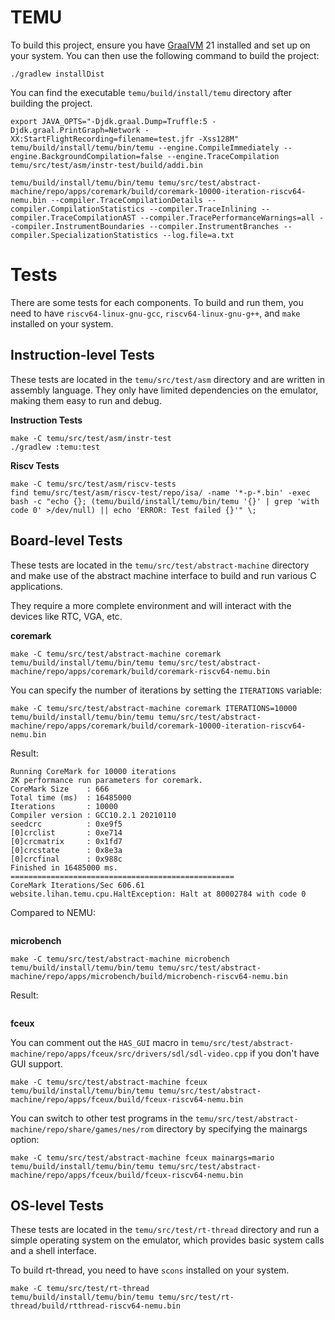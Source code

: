 # TEMU


To build this project, ensure you have [GraalVM](https://www.graalvm.org/) 21 installed and set up on your system. You can then use the following command to build the project:

```
./gradlew installDist
```

You can find the executable `temu/build/install/temu` directory after building the project.


```
export JAVA_OPTS="-Djdk.graal.Dump=Truffle:5 -Djdk.graal.PrintGraph=Network -XX:StartFlightRecording=filename=test.jfr -Xss128M"
temu/build/install/temu/bin/temu --engine.CompileImmediately --engine.BackgroundCompilation=false --engine.TraceCompilation temu/src/test/asm/instr-test/build/addi.bin

temu/build/install/temu/bin/temu temu/src/test/abstract-machine/repo/apps/coremark/build/coremark-10000-iteration-riscv64-nemu.bin --compiler.TraceCompilationDetails --compiler.CompilationStatistics --compiler.TraceInlining --compiler.TraceCompilationAST --compiler.TracePerformanceWarnings=all --compiler.InstrumentBoundaries --compiler.InstrumentBranches --compiler.SpecializationStatistics --log.file=a.txt
```

# Tests

There are some tests for each components. To build and run them, you need to have `riscv64-linux-gnu-gcc`, `riscv64-linux-gnu-g++`, and `make` installed on your system.

## Instruction-level Tests

These tests are located in the `temu/src/test/asm` directory and are written in assembly language. They only have limited dependencies on the emulator, making them easy to run and debug.

**Instruction Tests**

```
make -C temu/src/test/asm/instr-test
./gradlew :temu:test
```

**Riscv Tests**

```
make -C temu/src/test/asm/riscv-tests
find temu/src/test/asm/riscv-test/repo/isa/ -name '*-p-*.bin' -exec bash -c "echo {}; (temu/build/install/temu/bin/temu '{}' | grep 'with code 0' >/dev/null) || echo 'ERROR: Test failed {}'" \;
```

## Board-level Tests

These tests are located in the `temu/src/test/abstract-machine` directory and make use of the abstract machine interface to build and run various C applications.

They require a more complete environment and will interact with the devices like RTC, VGA, etc.

**coremark**

```
make -C temu/src/test/abstract-machine coremark
temu/build/install/temu/bin/temu temu/src/test/abstract-machine/repo/apps/coremark/build/coremark-riscv64-nemu.bin
```

You can specify the number of iterations by setting the `ITERATIONS` variable:

```
make -C temu/src/test/abstract-machine coremark ITERATIONS=10000
temu/build/install/temu/bin/temu temu/src/test/abstract-machine/repo/apps/coremark/build/coremark-10000-iteration-riscv64-nemu.bin
```

Result:
```
Running CoreMark for 10000 iterations
2K performance run parameters for coremark.
CoreMark Size    : 666
Total time (ms)  : 16485000
Iterations       : 10000
Compiler version : GCC10.2.1 20210110
seedcrc          : 0xe9f5
[0]crclist       : 0xe714
[0]crcmatrix     : 0x1fd7
[0]crcstate      : 0x8e3a
[0]crcfinal      : 0x988c
Finished in 16485000 ms.
==================================================
CoreMark Iterations/Sec 606.61
website.lihan.temu.cpu.HaltException: Halt at 80002784 with code 0
```

Compared to NEMU:
```

```

**microbench**

```
make -C temu/src/test/abstract-machine microbench
temu/build/install/temu/bin/temu temu/src/test/abstract-machine/repo/apps/microbench/build/microbench-riscv64-nemu.bin
```

Result:
```
```

**fceux**

You can comment out the `HAS_GUI` macro in `temu/src/test/abstract-machine/repo/apps/fceux/src/drivers/sdl/sdl-video.cpp` if you don't have GUI support.

```
make -C temu/src/test/abstract-machine fceux
temu/build/install/temu/bin/temu temu/src/test/abstract-machine/repo/apps/fceux/build/fceux-riscv64-nemu.bin
```

You can switch to other test programs in the `temu/src/test/abstract-machine/repo/share/games/nes/rom` directory by specifying the mainargs option:

```
make -C temu/src/test/abstract-machine fceux mainargs=mario
temu/build/install/temu/bin/temu temu/src/test/abstract-machine/repo/apps/fceux/build/fceux-riscv64-nemu.bin
```

## OS-level Tests

These tests are located in the `temu/src/test/rt-thread` directory and run a simple operating system on the emulator, which provides basic system calls and a shell interface.

To build rt-thread, you need to have `scons` installed on your system.

```
make -C temu/src/test/rt-thread
temu/build/install/temu/bin/temu temu/src/test/rt-thread/build/rtthread-riscv64-nemu.bin
```

